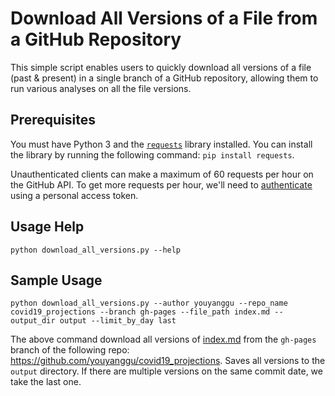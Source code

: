 # Download All Versions of a File from a GitHub Repository

This simple script enables users to quickly download all versions of a file (past & present) in a single branch of a GitHub repository, allowing them to run various analyses on all the file versions.

## Prerequisites

You must have Python 3 and the [`requests`](https://requests.readthedocs.io/en/master/) library installed. You can install the library by running the following command: `pip install requests`.

Unauthenticated clients can make a maximum of 60 requests per hour on the GitHub API. To get more requests per hour, we'll need to [authenticate](https://docs.github.com/en/rest/guides/getting-started-with-the-rest-api#authentication) using a personal access token.

## Usage Help

```
python download_all_versions.py --help
```

## Sample Usage

```
python download_all_versions.py --author youyanggu --repo_name covid19_projections --branch gh-pages --file_path index.md --output_dir output --limit_by_day last
```

The above command download all versions of [index.md](https://github.com/youyanggu/covid19_projections/blob/gh-pages/index.md) from the `gh-pages` branch of the following repo: https://github.com/youyanggu/covid19_projections. Saves all versions to the `output` directory. If there are multiple versions on the same commit date, we take the last one.
